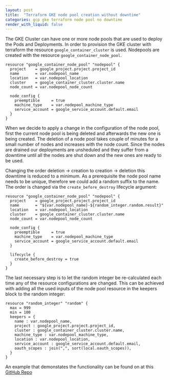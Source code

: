 ```yaml
---
layout: post
title:  "Terraform GKE node pool creation without downtime"
categories: gcp gke terraform node pool no downtime
render_with_liquid: false
---
```


The GKE Cluster can have one or more node pools that are used to deploy the Pods and Deployments. In order to provision the GKE cluster with terraform the  resource `google_container_cluster` is used. Nodepools are created with the resource `google_container_node_pool`.   
```
resource "google_container_node_pool" "nodepool" {
  project    = google_project.project.project_id
  name       = var.nodepool_name
  location   = var.nodepool_location
  cluster    = google_container_cluster.cluster.name
  node_count = var.nodepool_node_count

  node_config {
    preemptible     = true
    machine_type    = var.nodepool_machine_type
    service_account = google_service_account.default.email
  }
}
```

When we decide to apply a change in the configuration of the node pool, first the current node pool is being deleted and afterwards the new one is being created. The deletion of a node pool takes couple of minutes for a small number of nodes and increases with the node count. Since the nodes are drained our deployments are unsheduled and they suffer from a downtime until all the nodes are shut down and the new ones are ready to be used. 

Changing the order deletion -> creation to creation -> deletion this downtime is reduced to a minimum. As a prerequisite the node pool name needs to be unique, therefore we could add a random suffix to the name. The order is changed via the `create_before_destroy` lifecycle argument:
```
resource "google_container_node_pool" "nodepool" {
  project    = google_project.project.project_id
  name       = "${var.nodepool_name}-${random_integer.random.result}"
  location   = var.nodepool_location
  cluster    = google_container_cluster.cluster.name
  node_count = var.nodepool_node_count

  node_config {
    preemptible     = true
    machine_type    = var.nodepool_machine_type
    service_account = google_service_account.default.email
  }

  lifecycle {
    create_before_destroy = true
  }
}
```

The last necessary step is to let the random integer be re-calculated each time any of the resource configurations are changed. This can be achieved with adding all the used inputs of the node pool resource in the keepers block to the random integer:
```
resource "random_integer" "random" {
  max = 999
  min = 100
  keepers = {
    name : var.nodepool_name,
    project : google_project.project.project_id,
    cluster : google_container_cluster.cluster.name,
    machine_type : var.nodepool_machine_type,
    location : var.nodepool_location,
    service_account : google_service_account.default.email,
    oauth_scopes : join(",", sort(local.oauth_scopes)),
  }
}
```

An example that demonstates the functionality can be found on at this [GitHub Repo](https://github.com/almercolic/terraform-gke-nodepool-update)